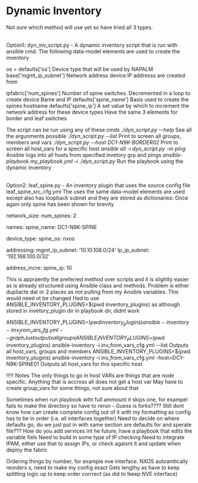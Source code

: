 # Dynamic Inventory

Not sure which method will use yet so have tried all 3 types.

<br/> Option1: dyn_inv_script.py - A dynamic inventory script that is run with ansible cmd.
The following data-model elements are used to create the inventory

os = defaults['os']         Device type that will be used by NAPALM
base['mgmt_ip_subnet']      Network address device IP addresss are created from

ipfabric['num_spines']      Number of spine switches. Decremented in a loop to create device Bame and IP
defaults['spine_name']      Basis used to create the spines hostname
defaults['spine_ip']        A set value by which to increment the network address for these device types
Have the same 3 elements for border and leaf switches

The script can be run using any of these cmds
*./dyn_script.py --help*                                   See all the argunments possible
*./dyn_script.py --list*                                   Print to screen all groups, members and vars
*./dyn_script.py --host DC1-N9K-BORDER02*                  Print to screen all host_vars for a specific host
*ansible all -i dyn_script.py -m ping*                     Ansible logs into all hosts from specified invetory grp and pings
*ansible-playbook my_playbook.yml -i ./dyn_script.py*	    Run the playbook using the dynamic inventory

<br/> Option2: leaf_spine.py - An inventory plugin that uses the source config file leaf_spine_src_cfg.yml
The uses the same data-model elements are used except also has loopback subnet and they are stored as dictionaries:
Once again only spine has been shown for brevity

network_size:
  num_spines: 2

names:
  spine_name: DC1-N9K-SPINE

device_type:
  spine_os: nxos

addressing:
  mgmt_ip_subnet: '10.10.108.0/24'
  lp_ip_subnet: '192.168.100.0/32'

address_incre:
  spine_ip: 10

This is appraently the preferred method over scripts and it is slighlty easier as is already structured using Ansible class and methods.
Problem is either dupliacte dat or 2 places as not pulling from my Ansible variables. This would need ot be changed
Had to use ANSIBLE_INVENTORY_PLUGINS=$(pwd inventory_plugins)  as although stored in invetory_plugin dir in playbook dir, didnt work

ANSIBLE_INVENTORY_PLUGINS=$(pwd inventory_plugins) ansible-inventory -i inv_from_vars_cfg.yml --graph			Just outputs all groups
ANSIBLE_INVENTORY_PLUGINS=$(pwd inventory_plugins) ansible-inventory -i inv_from_vars_cfg.yml --list			Outputs all host_vars, groups and members
ANSIBLE_INVENTORY_PLUGINS=$(pwd inventory_plugins) ansible-inventory -i inv_from_vars_cfg.yml -host=DC1-N9K-SPINE01         	Outputs all host_vars for this specific host


!!!!! Notes
The only things to go in host VARs are things that are node specific.
Anything that is accross all does not get a host var
May have to create group_vars for some things, not sure about that

Sometimes when run playbook wiht full ammount it skips one, for exampel fails to make the directory so have to rerun - Guess is forks????
Still dont know how can create complete config out of it with my formatting as config has to be in order (i.e. all interfaces together)
Need to decide on where defaults go, do we just put in with same section are defaults for and sperate file???
How do you add services int he future, have a playbook that edits the variable fiels
Need to build in some type of IP checking
Need to integrate IPAM, either use that to assign IPs, or check agaisnt it and update when deploy the fabric

Ordering things by number, for example nve interface. NXOS autoamtically reorders s, need to make my config exact
Gets lengthy as have to keep splitting logic up to keep order corrrect (as did to lkeep NVE interface)